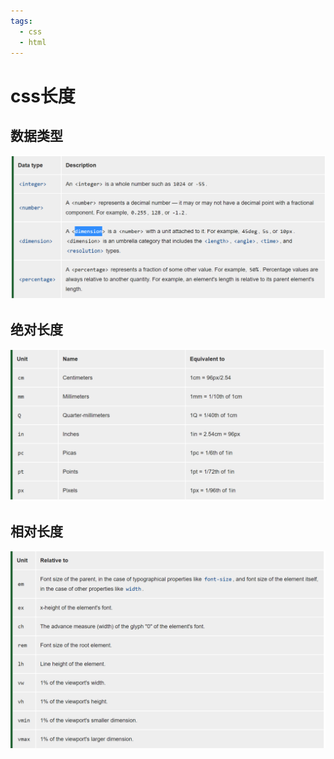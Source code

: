 ```yaml
---
tags:
  - css
  - html
---
```



# css长度

## 数据类型

![](./image/dataType.png)



## 绝对长度

![](./image/absulate_lenth.png)

## 相对长度

![](./image/relative_length.png)
